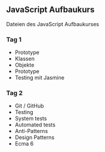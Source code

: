 ## JavaScript Aufbaukurs

Dateien des JavaScript Aufbaukurses

### Tag 1

- Prototype
- Klassen
- Objekte
- Prototype
- Testing mit Jasmine

### Tag 2

- Git / GitHub
- Testing
- System tests
- Automated tests
- Anti-Patterns
- Design Patterns
- Ecma 6

